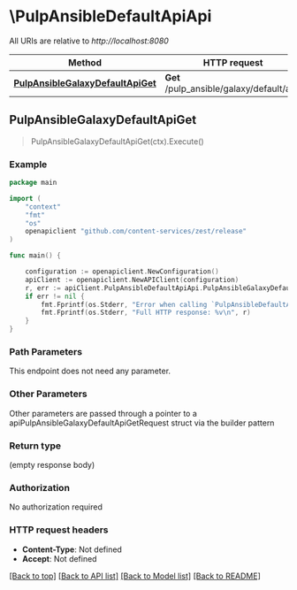 # \PulpAnsibleDefaultApiApi

All URIs are relative to *http://localhost:8080*

Method | HTTP request | Description
------------- | ------------- | -------------
[**PulpAnsibleGalaxyDefaultApiGet**](PulpAnsibleDefaultApiApi.md#PulpAnsibleGalaxyDefaultApiGet) | **Get** /pulp_ansible/galaxy/default/api/ | 



## PulpAnsibleGalaxyDefaultApiGet

> PulpAnsibleGalaxyDefaultApiGet(ctx).Execute()





### Example

```go
package main

import (
    "context"
    "fmt"
    "os"
    openapiclient "github.com/content-services/zest/release"
)

func main() {

    configuration := openapiclient.NewConfiguration()
    apiClient := openapiclient.NewAPIClient(configuration)
    r, err := apiClient.PulpAnsibleDefaultApiApi.PulpAnsibleGalaxyDefaultApiGet(context.Background()).Execute()
    if err != nil {
        fmt.Fprintf(os.Stderr, "Error when calling `PulpAnsibleDefaultApiApi.PulpAnsibleGalaxyDefaultApiGet``: %v\n", err)
        fmt.Fprintf(os.Stderr, "Full HTTP response: %v\n", r)
    }
}
```

### Path Parameters

This endpoint does not need any parameter.

### Other Parameters

Other parameters are passed through a pointer to a apiPulpAnsibleGalaxyDefaultApiGetRequest struct via the builder pattern


### Return type

 (empty response body)

### Authorization

No authorization required

### HTTP request headers

- **Content-Type**: Not defined
- **Accept**: Not defined

[[Back to top]](#) [[Back to API list]](../README.md#documentation-for-api-endpoints)
[[Back to Model list]](../README.md#documentation-for-models)
[[Back to README]](../README.md)

